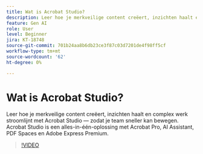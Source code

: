 ```yaml
---
title: Wat is Acrobat Studio?
description: Leer hoe je merkveilige content creëert, inzichten haalt en complex werk stroomlijnt met Acrobat Studio
feature: Gen AI
role: User
level: Beginner
jira: KT-18748
source-git-commit: 701b24aa8b6db23ce3f87c03d7201de4f98ff5cf
workflow-type: tm+mt
source-wordcount: '62'
ht-degree: 0%

---
```


# Wat is Acrobat Studio?

Leer hoe je merkveilige content creëert, inzichten haalt en complex werk stroomlijnt met Acrobat Studio — zodat je team sneller kan bewegen. Acrobat Studio is een alles-in-één-oplossing met Acrobat Pro, AI Assistant, PDF Spaces en Adobe Express Premium.

>[!VIDEO](https://video.tv.adobe.com/v/3475053?quality=12&learn=on&hidetitle=true)
